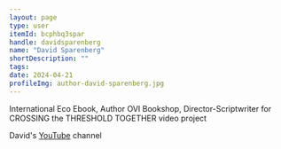 ```yaml
---
layout: page
type: user
itemId: bcphbq3spar
handle: davidsparenberg
name: "David Sparenberg"
shortDescription: ""
tags:
date: 2024-04-21
profileImg: author-david-sparenberg.jpg
---
```


International Eco Ebook, Author OVI Bookshop, Director-Scriptwriter for CROSSING the THRESHOLD TOGETHER video project

David's [YouTube](https://www.youtube.com/channel/UCSN1udrwJqzvVfj3a51Fxww) channel
